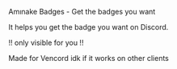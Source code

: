 Amınake Badges - Get the badges you want

It helps you get the badge you want on Discord.

!! only visible for you !!

Made for Vencord idk if it works on other clients

